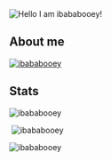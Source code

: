 <img alt="Hello I am ibababooey!" src="https://readme-typing-svg.herokuapp.com?color=%2336BCF7&lines=Hello+I+am+ibababooey!">
<h2>About me</h2>
<p align="left"> <a href="https://github.com/ryo-ma/github-profile-trophy"><img src="https://github-profile-trophy.vercel.app/?username=ibababooey&theme=discord" alt="ibababooey" /></a> </p>

<h2 align="left">Stats</h2>

<p><img  src="https://github-readme-stats.vercel.app/api/top-langs?username=ibababooey&show_icons=true&theme=dark&locale=en&langs_count=10&layout=compact" alt="ibababooey" /></p>
<p>&nbsp;<img src="https://github-readme-stats.vercel.app/api?username=ibababooey&show_icons=true&theme=dark&locale=en" alt="ibababooey" /></p>
<p><img src="https://github-readme-streak-stats.herokuapp.com/?user=ibababooey&theme=dark" alt="ibababooey" /></p><br>
  </html>
